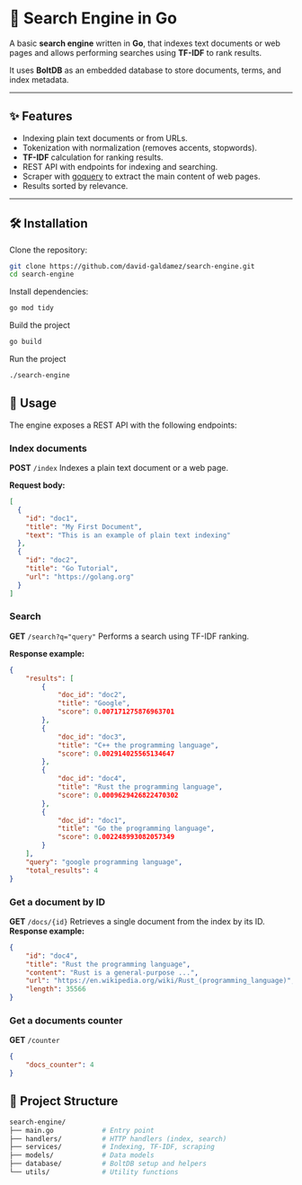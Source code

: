 # 🔎 Search Engine in Go

A basic **search engine** written in **Go**, that indexes text documents or web pages and allows performing searches using **TF-IDF** to rank results.

It uses **BoltDB** as an embedded database to store documents, terms, and index metadata.

---

## ✨ Features
- Indexing plain text documents or from URLs.
- Tokenization with normalization (removes accents, stopwords).
- **TF-IDF** calculation for ranking results.
- REST API with endpoints for indexing and searching.
- Scraper with [goquery](https://github.com/PuerkitoBio/goquery) to extract the main content of web pages.
- Results sorted by relevance.

---

## 🛠️ Installation

Clone the repository:

```bash
git clone https://github.com/david-galdamez/search-engine.git
cd search-engine
```

Install dependencies:

```bash
go mod tidy
```

Build the project

```bash
go build
```

Run the project

```bash
./search-engine
```

## 🚀 Usage
The engine exposes a REST API with the following endpoints:

### Index documents

**POST**   `/index` 
Indexes a plain text document or a web page.

**Request body:**
```json
[
  {
    "id": "doc1",
    "title": "My First Document",
    "text": "This is an example of plain text indexing"
  },
  {
    "id": "doc2",
    "title": "Go Tutorial",
    "url": "https://golang.org"
  }
]
```
### Search

**GET** `/search?q="query"` 
Performs a search using TF-IDF ranking.

**Response example:**
```json
{
	"results": [
		{
			"doc_id": "doc2",
			"title": "Google",
			"score": 0.007171275876963701
		},
		{
			"doc_id": "doc3",
			"title": "C++ the programming language",
			"score": 0.002914025565134647
		},
		{
			"doc_id": "doc4",
			"title": "Rust the programming language",
			"score": 0.0009629426822470302
		},
		{
			"doc_id": "doc1",
			"title": "Go the programming language",
			"score": 0.002248993082057349
		}
	],
	"query": "google programming language",
	"total_results": 4
}
```

### Get a document by ID

**GET** `/docs/{id}`
Retrieves a single document from the index by its ID.
**Response example:**
```json
{
	"id": "doc4",
	"title": "Rust the programming language",
	"content": "Rust is a general-purpose ...",
	"url": "https://en.wikipedia.org/wiki/Rust_(programming_language)",
	"length": 35566
}
```
### Get a documents counter

**GET** `/counter`
```json
{
	"docs_counter": 4
}
```

## 📂 Project Structure
```graphql
search-engine/
├── main.go            # Entry point
├── handlers/          # HTTP handlers (index, search)
├── services/          # Indexing, TF-IDF, scraping
├── models/            # Data models
├── database/          # BoltDB setup and helpers
└── utils/             # Utility functions
```

